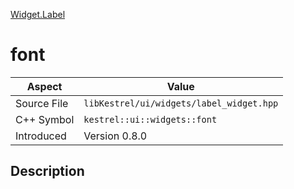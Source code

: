 [Widget.Label](index)
# font
| Aspect | Value |
| --- | --- |
| Source File | `libKestrel/ui/widgets/label_widget.hpp` |
| C++ Symbol | `kestrel::ui::widgets::font` |
| Introduced | Version 0.8.0 |
## Description

